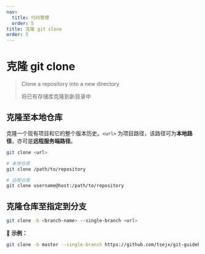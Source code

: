 ```yaml
---
nav:
  title: 代码管理
  order: 5
title: 克隆 git clone
order: 5
---
```


# 克隆 git clone

> Clone a repository into a new directory
>
> 将已有存储库克隆到新目录中

## 克隆至本地仓库

克隆一个现有项目和它的整个版本历史。`<url>` 为项目路径，该路径可为**本地路径**，亦可是**远程服务端路径**。

```bash
git clone <url>

# 本地仓库
git clone /path/to/repository

# 远程仓库
git clone username@host:/path/to/repository
```

## 克隆仓库至指定到分支

```bash
git clone -b <branch-name> --single-branch <url>
```

📍 **示例：**

```bash
git clone -b master --single-branch https://github.com/tsejx/git-guidebook.git
```
